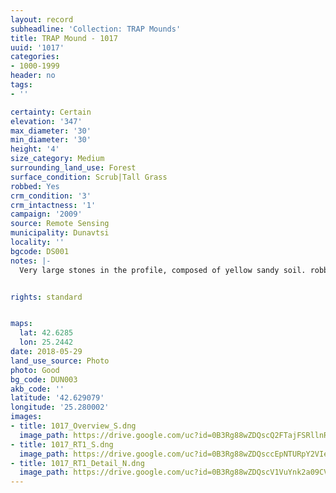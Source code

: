 ```yaml
---
layout: record
subheadline: 'Collection: TRAP Mounds'
title: TRAP Mound - 1017
uuid: '1017'
categories:
- 1000-1999
header: no
tags:
- ''

certainty: Certain
elevation: '347'
max_diameter: '30'
min_diameter: '30'
height: '4'
size_category: Medium
surrounding_land_use: Forest
surface_condition: Scrub|Tall Grass
robbed: Yes
crm_condition: '3'
crm_intactness: '1'
campaign: '2009'
source: Remote Sensing
municipality: Dunavtsi
locality: ''
bgcode: DS001
notes: |-
  Very large stones in the profile, composed of yellow sandy soil. robbers' trench's from N to S.


rights: standard


maps:
  lat: 42.6285
  lon: 25.2442
date: 2018-05-29
land_use_source: Photo
photo: Good
bg_code: DUN003
akb_code: ''
latitude: '42.629079'
longitude: '25.280002'
images:
- title: 1017_Overview_S.dng
  image_path: https://drive.google.com/uc?id=0B3Rg88wZDQscQ2FTajFSRllnRG8
- title: 1017_RT1_S.dng
  image_path: https://drive.google.com/uc?id=0B3Rg88wZDQsccEpNTURpY2VIemM
- title: 1017_RT1_Detail_N.dng
  image_path: https://drive.google.com/uc?id=0B3Rg88wZDQscV1VuYnk2a09CVTA
---
```

